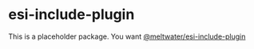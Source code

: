 # esi-include-plugin
This is a placeholder package. You want [@meltwater/esi-include-plugin](https://www.npmjs.com/package/@meltwater/esi-include-plugin)
